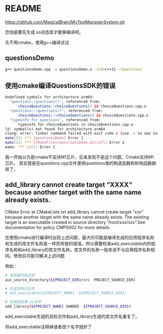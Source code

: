 # README

https://github.com/MagicalBrain/MyTestManagerSystem.git

恐怕是要先生成.so动态库才能够编译吧。

先不用cmake，使用g++编译试试

## questionsDemo

```bash
g++ questionsDemo.cpp -o questionsDemo.o -std=c++11 -lQuestions
```

## 使用cmake编译QuestionsSDK的错误

```bash
Undefined symbols for architecture arm64:
  "questions::questions()", referenced from:
      choiceQuestions::choiceQuestions() in choiceQuestions.cpp.o
  "questions::~questions()", referenced from:
      choiceQuestions::~choiceQuestions() in choiceQuestions.cpp.o
  "typeinfo for questions", referenced from:
      typeinfo for choiceQuestions in choiceQuestions.cpp.o
ld: symbol(s) not found for architecture arm64
clang: error: linker command failed with exit code 1 (use -v to see invocation)
make[2]: *** [questionsDemo] Error 1
make[1]: *** [CMakeFiles/questionsDemo.dir/all] Error 2
make: *** [all] Error 2
```

我一开始以为是cmake不支持M1芯片，后来发现不是这个问题，Cmake支持M1芯片。
其实就是在questions.cpp文件里把questions类的构造函数和析构函数删除了。

## add_library cannot create target “XXXX“ because another target with the same name already exists.

CMake Error at CMakeLists.txt
add_library cannot create target “xxx” because another target with the same name already exists. The existing target is an executable created in source directory “/root/xxx/xxx”.See documentation for policy CMP0002 for more details.

在使用cmake进行编译时出现上述问题，最大的可能是编译生成的应用程序名称和生成的库文件名称是一样而导致的错误。所以需要检查add_executable内的程序名称和add_library的库文件名称。库文件的名称一般来说不与应用程序名称相同。修改后可能可解决上述问题

例如：
```bash
# 添加源代码文件
aux_source_directory(${PROJECT_DIR}/src  PROJECT_SOURCE_DIR)

# 生成可执行文件
# add_executable(${PROJECT_NAME}  ${PROJECT_SOURCE_DIR})

# 生成动态库.so文件
add_library(${PROJECT_NAME} SHARED  ${PROJECT_SOURCE_DIR})
```

add_executable生成的目标文件和add_library生成的库文件名重复了。

将add_executable注释掉或者改个名字就好了
